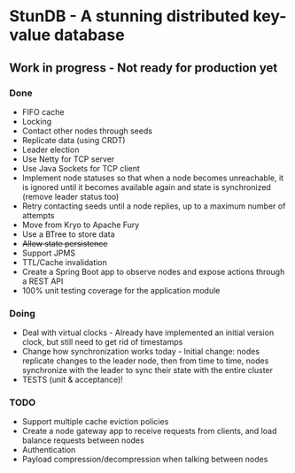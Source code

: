 # StunDB - A stunning distributed key-value database

## Work in progress - Not ready for production yet

### Done
- FIFO cache
- Locking
- Contact other nodes through seeds
- Replicate data (using CRDT)
- Leader election
- Use Netty for TCP server
- Use Java Sockets for TCP client
- Implement node statuses so that when a node becomes unreachable, it is ignored until it becomes available again and state is synchronized (remove leader status too)
- Retry contacting seeds until a node replies, up to a maximum number of attempts
- Move from Kryo to Apache Fury
- Use a BTree to store data
- ~~Allow state persistence~~
- Support JPMS
- TTL/Cache invalidation
- Create a Spring Boot app to observe nodes and expose actions through a REST API
- 100% unit testing coverage for the application module

### Doing
- Deal with virtual clocks - Already have implemented an initial version clock, but still need to get rid of timestamps
- Change how synchronization works today - Initial change: nodes replicate changes to the leader node, then from time to time, nodes synchronize with the leader to sync their state with the entire cluster
- TESTS (unit & acceptance)!

### TODO
- Support multiple cache eviction policies
- Create a node gateway app to receive requests from clients, and load balance requests between nodes
- Authentication
- Payload compression/decompression when talking between nodes
